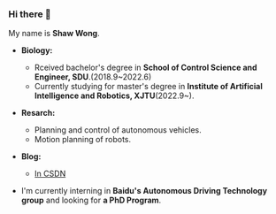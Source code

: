 ### Hi there 👋

My name is **Shaw Wong**.<br>

* **Biology:**<br>
  * Rceived bachelor\'s degree in **School of Control Science and Engineer, SDU**.(2018.9~2022.6)<br>
  * Currently studying for master\'s degree in **Institute of Artificial Intelligence and Robotics, XJTU**(2022.9~).<br>

* **Resarch:**<br>
  * Planning and control of autonomous vehicles.<br>
  * Motion planning of robots.<br>
* **Blog:**<br>
  * [In CSDN](https://blog.csdn.net/JulyThirteenth?spm=1000.2115.3001.5343)
 
* I'm currently interning in **Baidu's Autonomous Driving Technology group** and looking for **a PhD Program**. 

